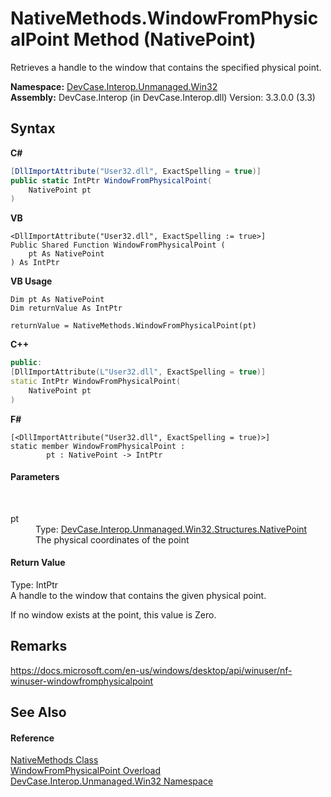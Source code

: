 # NativeMethods.WindowFromPhysicalPoint Method (NativePoint)
 

Retrieves a handle to the window that contains the specified physical point.

**Namespace:**&nbsp;<a href="N_DevCase_Interop_Unmanaged_Win32">DevCase.Interop.Unmanaged.Win32</a><br />**Assembly:**&nbsp;DevCase.Interop (in DevCase.Interop.dll) Version: 3.3.0.0 (3.3)

## Syntax

**C#**<br />
``` C#
[DllImportAttribute("User32.dll", ExactSpelling = true)]
public static IntPtr WindowFromPhysicalPoint(
	NativePoint pt
)
```

**VB**<br />
``` VB
<DllImportAttribute("User32.dll", ExactSpelling := true>]
Public Shared Function WindowFromPhysicalPoint ( 
	pt As NativePoint
) As IntPtr
```

**VB Usage**<br />
``` VB Usage
Dim pt As NativePoint
Dim returnValue As IntPtr

returnValue = NativeMethods.WindowFromPhysicalPoint(pt)
```

**C++**<br />
``` C++
public:
[DllImportAttribute(L"User32.dll", ExactSpelling = true)]
static IntPtr WindowFromPhysicalPoint(
	NativePoint pt
)
```

**F#**<br />
``` F#
[<DllImportAttribute("User32.dll", ExactSpelling = true)>]
static member WindowFromPhysicalPoint : 
        pt : NativePoint -> IntPtr 

```


#### Parameters
&nbsp;<dl><dt>pt</dt><dd>Type: <a href="T_DevCase_Interop_Unmanaged_Win32_Structures_NativePoint">DevCase.Interop.Unmanaged.Win32.Structures.NativePoint</a><br />The physical coordinates of the point</dd></dl>

#### Return Value
Type: IntPtr<br />A handle to the window that contains the given physical point. 

 If no window exists at the point, this value is Zero.

## Remarks
<a href="https://docs.microsoft.com/en-us/windows/desktop/api/winuser/nf-winuser-windowfromphysicalpoint" target="_blank">https://docs.microsoft.com/en-us/windows/desktop/api/winuser/nf-winuser-windowfromphysicalpoint</a>

## See Also


#### Reference
<a href="T_DevCase_Interop_Unmanaged_Win32_NativeMethods">NativeMethods Class</a><br /><a href="Overload_DevCase_Interop_Unmanaged_Win32_NativeMethods_WindowFromPhysicalPoint">WindowFromPhysicalPoint Overload</a><br /><a href="N_DevCase_Interop_Unmanaged_Win32">DevCase.Interop.Unmanaged.Win32 Namespace</a><br />
